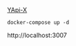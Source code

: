 

[YApi-X](https://github.com/fjc0k/YApi-X#readme)



```
docker-compose up -d
```

http://localhost:3007
